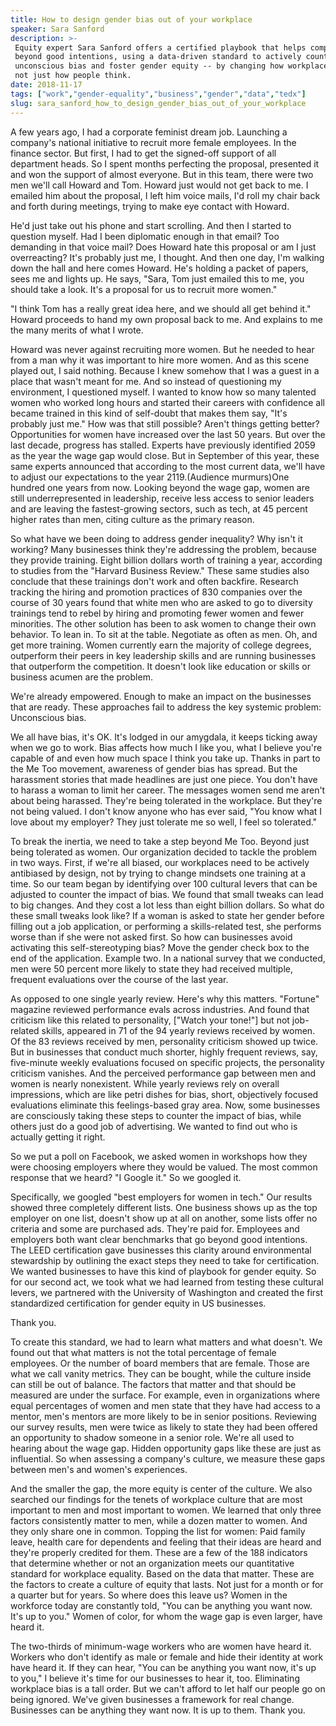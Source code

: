 ```yaml
---
title: How to design gender bias out of your workplace
speaker: Sara Sanford
description: >-
 Equity expert Sara Sanford offers a certified playbook that helps companies go
 beyond good intentions, using a data-driven standard to actively counter
 unconscious bias and foster gender equity -- by changing how workplaces operate,
 not just how people think.
date: 2018-11-17
tags: ["work","gender-equality","business","gender","data","tedx"]
slug: sara_sanford_how_to_design_gender_bias_out_of_your_workplace
---
```


A few years ago, I had a corporate feminist dream job. Launching a company's national
initiative to recruit more female employees. In the finance sector. But first, I had to get
the signed-off support of all department heads. So I spent months perfecting the proposal,
presented it and won the support of almost everyone. But in this team, there were two men
we'll call Howard and Tom. Howard just would not get back to me. I emailed him about the
proposal, I left him voice mails, I'd roll my chair back and forth during meetings, trying
to make eye contact with Howard.

He'd just take out his phone and start scrolling. And then I started to question myself.
Had I been diplomatic enough in that email? Too demanding in that voice mail? Does Howard
hate this proposal or am I just overreacting? It's probably just me, I thought. And then
one day, I'm walking down the hall and here comes Howard. He's holding a packet of papers,
sees me and lights up. He says, "Sara, Tom just emailed this to me, you should take a
look. It's a proposal for us to recruit more women."

"I think Tom has a really great idea here, and we should all get behind it." Howard
proceeds to hand my own proposal back to me. And explains to me the many merits of what I
wrote.

Howard was never against recruiting more women. But he needed to hear from a man why it
was important to hire more women. And as this scene played out, I said nothing. Because I
knew somehow that I was a guest in a place that wasn't meant for me. And so instead of
questioning my environment, I questioned myself. I wanted to know how so many talented
women who worked long hours and started their careers with confidence all became trained
in this kind of self-doubt that makes them say, "It's probably just me." How was that
still possible? Aren't things getting better? Opportunities for women have increased over
the last 50 years. But over the last decade, progress has stalled. Experts have previously
identified 2059 as the year the wage gap would close. But in September of this year, these
same experts announced that according to the most current data, we'll have to adjust our
expectations to the year 2119.(Audience murmurs)One hundred one years from now. Looking
beyond the wage gap, women are still underrepresented in leadership, receive less access
to senior leaders and are leaving the fastest-growing sectors, such as tech, at 45 percent
higher rates than men, citing culture as the primary reason.

So what have we been doing to address gender inequality? Why isn't it working? Many
businesses think they're addressing the problem, because they provide training. Eight
billion dollars worth of training a year, according to studies from the "Harvard Business
Review." These same studies also conclude that these trainings don't work and often
backfire. Research tracking the hiring and promotion practices of 830 companies over the
course of 30 years found that white men who are asked to go to diversity trainings tend to
rebel by hiring and promoting fewer women and fewer minorities. The other solution has
been to ask women to change their own behavior. To lean in. To sit at the table. Negotiate
as often as men. Oh, and get more training. Women currently earn the majority of college
degrees, outperform their peers in key leadership skills and are running businesses that
outperform the competition. It doesn't look like education or skills or business acumen
are the problem.

We're already empowered. Enough to make an impact on the businesses that are ready. These
approaches fail to address the key systemic problem: Unconscious bias.

We all have bias, it's OK. It's lodged in our amygdala, it keeps ticking away when we go
to work. Bias affects how much I like you, what I believe you're capable of and even how
much space I think you take up. Thanks in part to the Me Too movement, awareness of gender
bias has spread. But the harassment stories that made headlines are just one piece. You
don't have to harass a woman to limit her career. The messages women send me aren't about
being harassed. They're being tolerated in the workplace. But they're not being valued. I
don't know anyone who has ever said, "You know what I love about my employer? They just
tolerate me so well, I feel so tolerated."

To break the inertia, we need to take a step beyond Me Too. Beyond just being tolerated as
women. Our organization decided to tackle the problem in two ways. First, if we're all
biased, our workplaces need to be actively antibiased by design, not by trying to change
mindsets one training at a time. So our team began by identifying over 100 cultural levers
that can be adjusted to counter the impact of bias. We found that small tweaks can lead to
big changes. And they cost a lot less than eight billion dollars. So what do these small
tweaks look like? If a woman is asked to state her gender before filling out a job
application, or performing a skills-related test, she performs worse than if she were not
asked first. So how can businesses avoid activating this self-stereotyping bias? Move the
gender check box to the end of the application. Example two. In a national survey that we
conducted, men were 50 percent more likely to state they had received multiple, frequent
evaluations over the course of the last year.

As opposed to one single yearly review. Here's why this matters. "Fortune" magazine
reviewed performance evals across industries. And found that criticism like this related
to personality, ["Watch your tone!"] but not job-related skills, appeared in 71 of the 94
yearly reviews received by women. Of the 83 reviews received by men, personality criticism
showed up twice. But in businesses that conduct much shorter, highly frequent reviews,
say, five-minute weekly evaluations focused on specific projects, the personality
criticism vanishes. And the perceived performance gap between men and women is nearly
nonexistent. While yearly reviews rely on overall impressions, which are like petri dishes
for bias, short, objectively focused evaluations eliminate this feelings-based gray
area. Now, some businesses are consciously taking these steps to counter the impact of
bias, while others just do a good job of advertising. We wanted to find out who is
actually getting it right.

So we put a poll on Facebook, we asked women in workshops how they were choosing employers
where they would be valued. The most common response that we heard? "I Google it." So we
googled it.

Specifically, we googled "best employers for women in tech." Our results showed three
completely different lists. One business shows up as the top employer on one list, doesn't
show up at all on another, some lists offer no criteria and some are purchased ads.
They're paid for. Employees and employers both want clear benchmarks that go beyond good
intentions. The LEED certification gave businesses this clarity around environmental
stewardship by outlining the exact steps they need to take for certification. We wanted
businesses to have this kind of playbook for gender equity. So for our second act, we took
what we had learned from testing these cultural levers, we partnered with the University
of Washington and created the first standardized certification for gender equity in US
businesses.

Thank you.

To create this standard, we had to learn what matters and what doesn't. We found out that
what matters is not the total percentage of female employees. Or the number of board
members that are female. Those are what we call vanity metrics. They can be bought, while
the culture inside can still be out of balance. The factors that matter and that should be
measured are under the surface. For example, even in organizations where equal percentages
of women and men state that they have had access to a mentor, men's mentors are more
likely to be in senior positions. Reviewing our survey results, men were twice as likely
to state they had been offered an opportunity to shadow someone in a senior role. We're all
used to hearing about the wage gap. Hidden opportunity gaps like these are just as
influential. So when assessing a company's culture, we measure these gaps between men's
and women's experiences.

And the smaller the gap, the more equity is center of the culture. We also searched our
findings for the tenets of workplace culture that are most important to men and most
important to women. We learned that only three factors consistently matter to men, while a
dozen matter to women. And they only share one in common. Topping the list for women: Paid
family leave, health care for dependents and feeling that their ideas are heard and
they're properly credited for them. These are a few of the 188 indicators that determine
whether or not an organization meets our quantitative standard for workplace equality.
Based on the data that matter. These are the factors to create a culture of equity that
lasts. Not just for a month or for a quarter but for years. So where does this leave us?
Women in the workforce today are constantly told, "You can be anything you want now. It's
up to you." Women of color, for whom the wage gap is even larger, have heard
it.

The two-thirds of minimum-wage workers who are women have heard it. Workers who don't
identify as male or female and hide their identity at work have heard it. If they can
hear, "You can be anything you want now, it's up to you," I believe it's time for our
businesses to hear it, too. Eliminating workplace bias is a tall order. But we can't
afford to let half our people go on being ignored. We've given businesses a framework for
real change. Businesses can be anything they want now. It is up to them. Thank
you.

<!--
ad_duration=3.33
comment_count=22
event="TEDxSeattle"
external_duration=0
external_start_time=0
has_talk_citation=1
intro_duration=11.82
is_subtitle_required="False"
is_talk_featured="True"
language="en"
language_swap="False"
native_language="en"
number_of_related_talks=6
number_of_speakers=1
number_of_subtitled_videos=14
number_of_tags=6
number_of_talk_download_languages=14
number_of_talk_more_resources=0
number_of_talk_recommendations=1
number_of_talks_take_actions=2
post_ad_duration=0.83
published_timestamp="2020-02-25 21:01:12"
recording_date="2018-11-17"
speaker_description="Gender equity expert"
speaker_is_published=1
speaker_name="Sara Sanford"
talk_more_resources=[]
talk_name="How to design gender bias out of your workplace"
talk_recommendations_blurb="More resources curated by Sara Sanford"
talks_tags=["work","gender-equality","business","gender","data","tedx"]
url_audio="https://download.ted.com/talks/SaraSanford_2018X.mp3?apikey=acme-roadrunner"
url_photo_speaker="https://pe.tedcdn.com/images/ted/b1b3edd64a0c2340745599c4948f0a6843188049_254x191.jpg"
url_photo_talk="https://s3.amazonaws.com/talkstar-photos/uploads/d31383f7-c599-4993-9717-3f0d9d78fd4a/SaraSanford_2018X-embed.jpg"
url_webpage="https://www.ted.com/talks/sara_sanford_how_to_design_gender_bias_out_of_your_workplace"
video_type_name="TEDx Talk"
-->